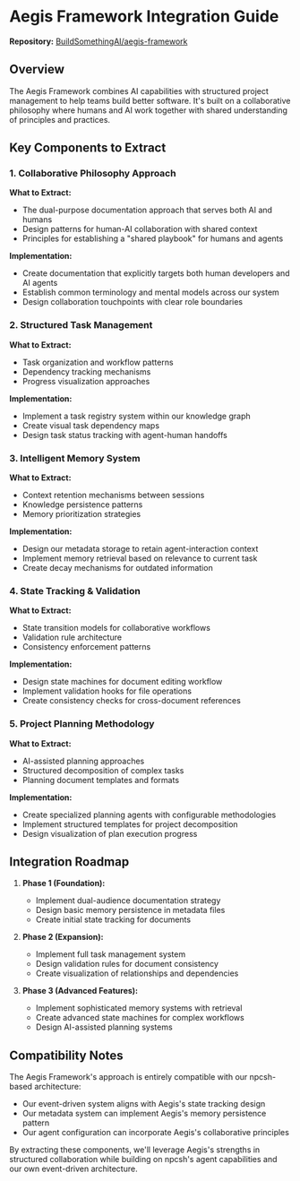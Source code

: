 # Aegis Framework Integration Guide

**Repository:** [BuildSomethingAI/aegis-framework](https://github.com/BuildSomethingAI/aegis-framework)

## Overview

The Aegis Framework combines AI capabilities with structured project management to help teams build better software. It's built on a collaborative philosophy where humans and AI work together with shared understanding of principles and practices.

## Key Components to Extract

### 1. Collaborative Philosophy Approach

**What to Extract:**
- The dual-purpose documentation approach that serves both AI and humans
- Design patterns for human-AI collaboration with shared context
- Principles for establishing a "shared playbook" for humans and agents

**Implementation:**
- Create documentation that explicitly targets both human developers and AI agents
- Establish common terminology and mental models across our system
- Design collaboration touchpoints with clear role boundaries

### 2. Structured Task Management

**What to Extract:**
- Task organization and workflow patterns
- Dependency tracking mechanisms
- Progress visualization approaches

**Implementation:**
- Implement a task registry system within our knowledge graph
- Create visual task dependency maps
- Design task status tracking with agent-human handoffs

### 3. Intelligent Memory System

**What to Extract:**
- Context retention mechanisms between sessions
- Knowledge persistence patterns
- Memory prioritization strategies

**Implementation:**
- Design our metadata storage to retain agent-interaction context
- Implement memory retrieval based on relevance to current task
- Create decay mechanisms for outdated information

### 4. State Tracking & Validation

**What to Extract:**
- State transition models for collaborative workflows
- Validation rule architecture
- Consistency enforcement patterns

**Implementation:**
- Design state machines for document editing workflow
- Implement validation hooks for file operations
- Create consistency checks for cross-document references

### 5. Project Planning Methodology

**What to Extract:**
- AI-assisted planning approaches
- Structured decomposition of complex tasks
- Planning document templates and formats

**Implementation:**
- Create specialized planning agents with configurable methodologies
- Implement structured templates for project decomposition
- Design visualization of plan execution progress

## Integration Roadmap

1. **Phase 1 (Foundation):**
   - Implement dual-audience documentation strategy
   - Design basic memory persistence in metadata files
   - Create initial state tracking for documents

2. **Phase 2 (Expansion):**
   - Implement full task management system
   - Design validation rules for document consistency
   - Create visualization of relationships and dependencies

3. **Phase 3 (Advanced Features):**
   - Implement sophisticated memory systems with retrieval
   - Create advanced state machines for complex workflows
   - Design AI-assisted planning systems

## Compatibility Notes

The Aegis Framework's approach is entirely compatible with our npcsh-based architecture:

- Our event-driven system aligns with Aegis's state tracking design
- Our metadata system can implement Aegis's memory persistence pattern
- Our agent configuration can incorporate Aegis's collaborative principles

By extracting these components, we'll leverage Aegis's strengths in structured collaboration while building on npcsh's agent capabilities and our own event-driven architecture. 